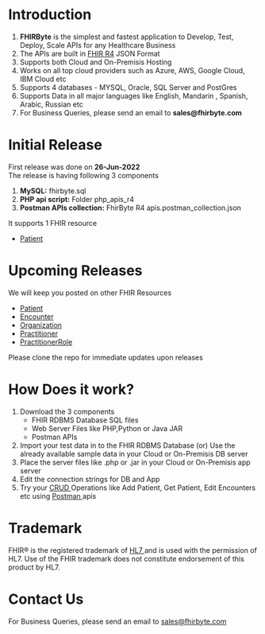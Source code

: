 # Introduction
<ol>
  <li> <b>FHIRByte</b> is the simplest and fastest application to Develop, Test, Deploy, Scale APIs for any Healthcare Business </li>
  <li> The APIs are built in <a href = 'https://www.hl7.org/fhir/' target='_blank'> FHIR R4</a> JSON Format </li>
  <li> Supports both Cloud and On-Premisis Hosting </li>
  <li> Works on all top cloud providers such as Azure, AWS, Google Cloud, IBM Cloud etc</li>
  <li> Supports 4 databases - MYSQL, Oracle, SQL Server and PostGres </li>
  <li> Supports Data in all major languages like English, Mandarin , Spanish, Arabic, Russian etc </li>
  <li> For Business Queries, please send an email to <b>sales@fhirbyte.com </b></li>
</ol>

# Initial Release
First release was done on <b>26-Jun-2022</b> <br>
The release is having following 3 components
<ol> 
  <li> <b>MySQL:</b> fhirbyte.sql </li> 
  <li> <b>PHP api script:</b>  Folder php_apis_r4 </li> 
  <li> <b>Postman APIs collection:</b> FhirByte R4 apis.postman_collection.json  </li> 
</ol> 
 
It supports 1 FHIR resource  <br>
<ul> 
  <li> <a href = 'https://build.fhir.org/patient.html' target='_blank'> Patient </a> </li>  
</ul>

# Upcoming Releases

We will keep you posted on other FHIR Resources
<ul> 
  <li> <a href = 'https://build.fhir.org/patient.html' target='_blank'> Patient </a> </li>  
   <li> <a href = 'https://build.fhir.org/encounter.html' target='_blank'> Encounter </a> </li>  
   <li> <a href = 'https://build.fhir.org/organization.html' target='_blank'> Organization </a> </li>  
   <li> <a href = 'https://build.fhir.org/practitioner.html' target='_blank'> Practitioner </a> </li>  
   <li> <a href = 'https://build.fhir.org/practitionerrole.html' target='_blank'> PractitionerRole </a> </li>  
</ul>
Please clone the repo for immediate updates upon releases

# How Does it work?
<ol>
  <li> Download the 3 components
    <ul> <li> FHIR RDBMS Database SQL files </li>
      <li> Web Server Files like PHP,Python or Java JAR </li>
      <li> Postman APIs </li> </ul> </li>   
  <li> Import your test data in to the FHIR RDBMS Database (or) Use the already available sample data in your Cloud or On-Premisis DB server</li> 
  <li> Place the server files like .php or .jar in your Cloud or On-Premisis app server  </li>
  <li> Edit the connection strings for DB and App </li>
  <li> Try your <a href = 'https://en.wikipedia.org/wiki/Create,_read,_update_and_delete' target='_blank'> CRUD </a> Operations like Add Patient, Get Patient, Edit Encounters etc using <a href = 'https://www.postman.com/' target='_blank'> Postman </a>  apis </li>
</ol>  

# Trademark
FHIR® is the registered trademark of <a href = 'https://www.hl7.org/' target='_blank'> HL7 </a> and is used with the permission of HL7. Use of the FHIR trademark does not constitute endorsement of this product by HL7.
# Contact Us

For Business Queries, please send an email to sales@fhirbyte.com
